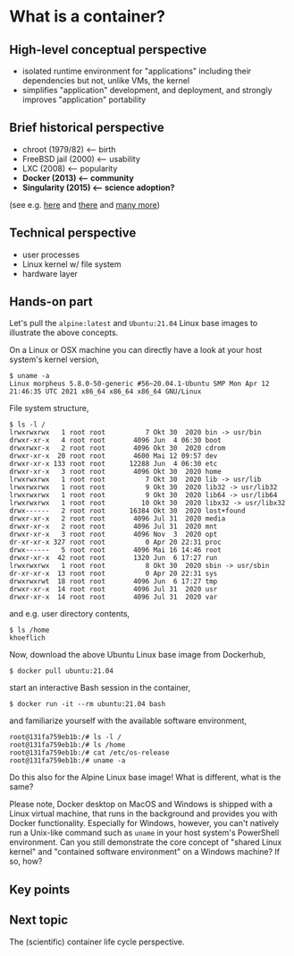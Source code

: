 # What is a container?

## High-level conceptual perspective

* isolated runtime environment for "applications" including their dependencies but not, unlike VMs, the kernel
* simplifies "application" development, and deployment, and strongly improves "application" portability

## Brief historical perspective

* chroot (1979/82) <— birth
* FreeBSD jail (2000) <— usability
* LXC (2008) <— popularity
* **Docker (2013) <— community**
* **Singularity (2015) <— science adoption?**

(see e.g. [here](https://en.wikipedia.org/wiki/OS-level_virtualization) and [there](https://www.section.io/engineering-education/history-of-container-technology/) and [many more](https://www.google.com/search?q=history+of+container+technology))

## Technical perspective

* user processes
* Linux kernel w/ file system
* hardware layer

## Hands-on part

Let's pull the `alpine:latest` and `Ubuntu:21.04` Linux base images to illustrate the above concepts.

On a Linux or OSX machine you can directly have a look at your host system's kernel version,

```
$ uname -a
Linux morpheus 5.8.0-50-generic #56~20.04.1-Ubuntu SMP Mon Apr 12 21:46:35 UTC 2021 x86_64 x86_64 x86_64 GNU/Linux
```

File system structure,

```
$ ls -l /
lrwxrwxrwx   1 root root          7 Okt 30  2020 bin -> usr/bin
drwxr-xr-x   4 root root       4096 Jun  4 06:30 boot
drwxrwxr-x   2 root root       4096 Okt 30  2020 cdrom
drwxr-xr-x  20 root root       4600 Mai 12 09:57 dev
drwxr-xr-x 133 root root      12288 Jun  4 06:30 etc
drwxr-xr-x   3 root root       4096 Okt 30  2020 home
lrwxrwxrwx   1 root root          7 Okt 30  2020 lib -> usr/lib
lrwxrwxrwx   1 root root          9 Okt 30  2020 lib32 -> usr/lib32
lrwxrwxrwx   1 root root          9 Okt 30  2020 lib64 -> usr/lib64
lrwxrwxrwx   1 root root         10 Okt 30  2020 libx32 -> usr/libx32
drwx------   2 root root      16384 Okt 30  2020 lost+found
drwxr-xr-x   2 root root       4096 Jul 31  2020 media
drwxr-xr-x   2 root root       4096 Jul 31  2020 mnt
drwxr-xr-x   3 root root       4096 Nov  3  2020 opt
dr-xr-xr-x 327 root root          0 Apr 20 22:31 proc
drwx------   5 root root       4096 Mai 16 14:46 root
drwxr-xr-x  42 root root       1320 Jun  6 17:27 run
lrwxrwxrwx   1 root root          8 Okt 30  2020 sbin -> usr/sbin
dr-xr-xr-x  13 root root          0 Apr 20 22:31 sys
drwxrwxrwt  18 root root       4096 Jun  6 17:27 tmp
drwxr-xr-x  14 root root       4096 Jul 31  2020 usr
drwxr-xr-x  14 root root       4096 Jul 31  2020 var
```
and e.g. user directory contents,

```
$ ls /home
khoeflich
```

Now, download the above Ubuntu Linux base image from Dockerhub,

```
$ docker pull ubuntu:21.04
```

start an interactive Bash session in the container,

```
$ docker run -it --rm ubuntu:21.04 bash
```

and familiarize yourself with the available software environment,

```
root@131fa759eb1b:/# ls -l /
root@131fa759eb1b:/# ls /home
root@131fa759eb1b:/# cat /etc/os-release
root@131fa759eb1b:/# uname -a
```

Do this also for the Alpine Linux base image! What is different, what is the same?

Please note, Docker desktop on MacOS and Windows is shipped with a Linux virtual machine, that runs in the background and provides you with Docker functionality.
Especially for Windows, however, you can't natively run a Unix-like command such as `uname` in your host system's PowerShell environment.
Can you still demonstrate the core concept of "shared Linux kernel" and "contained software environment" on a Windows machine? If so, how?

## Key points

## Next topic

The (scientific) container life cycle perspective.
